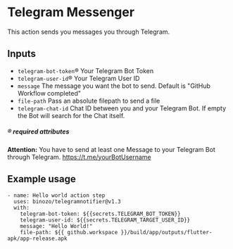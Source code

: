 # Telegram Messenger

This action sends you messages you through Telegram.

## Inputs

- `telegram-bot-token`®️ Your Telegram Bot Token
- `telegram-user-id`®️ Your Telegram User ID
- `message` The message you want the bot to send. Default is "GitHub Workflow completed"
- `file-path` Pass an absolute filepath to send a file
- `telegram-chat-id` Chat ID between you and your Telegram Bot. If empty the Bot will search for the Chat itself.

##### ®️ required attributes

**Attention:** You have to send at least one Message to your Telegram Bot through Telegram. https://t.me/yourBotUsername

## Example usage
```
- name: Hello world action step
  uses: binozo/telegramnotifier@v1.3
  with:
    telegram-bot-token: ${{secrets.TELEGRAM_BOT_TOKEN}}
    telegram-user-id: ${{secrets.TELEGRAM_TARGET_USER_ID}}
    message: "Hello World!"
    file-path: ${{ github.workspace }}/build/app/outputs/flutter-apk/app-release.apk
```
